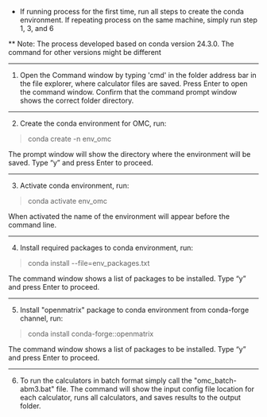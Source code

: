 * If running process for the first time, run all steps to create the conda environment. If repeating process on the same machine, simply run step 1, 3, and 6

** Note: The process  developed based on conda version 24.3.0. The command for other versions might be different

____________________________________________________________________________________________________
1. Open the Command window by typing 'cmd' in the folder address bar in the file explorer, where
calculator files are saved. Press Enter to open the command window. Confirm that the command prompt window shows the correct folder directory.
 
____________________________________________________________________________________________________
2. Create the conda environment for OMC, run:
> conda create -n env_omc

The prompt window will show the directory where the environment will be saved. Type “y” and press Enter to proceed.
 
____________________________________________________________________________________________________
3. Activate conda environment, run:
> conda activate env_omc

When activated the name of the environment will appear before the command line.
 
____________________________________________________________________________________________________
4. Install required packages to conda environment, run: 
> conda install --file=env_packages.txt

The command window shows a list of packages to be installed. Type “y” and press Enter to proceed.
 
____________________________________________________________________________________________________
5. Install "openmatrix" package to conda environment from conda-forge channel, run: 
> conda install conda-forge::openmatrix

The command window shows a list of packages to be installed. Type “y” and press Enter to proceed.
____________________________________________________________________________________________________
6. To run the calculators in batch format simply call the "omc_batch-abm3.bat" file.
The command will show the input config file location for each calculator, runs all calculators, and saves results to the output folder.

